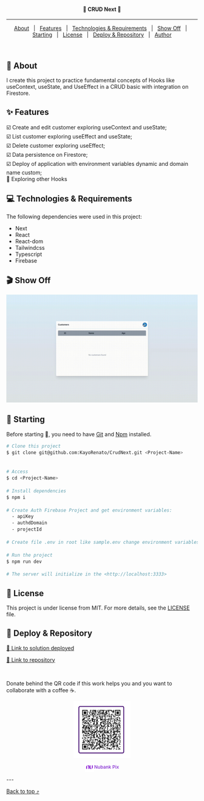 <h4 align="center">
📝 CRUD Next 📝
</h4>

<hr>

<p align="center">
  <a href="#dart-about">About</a> &#xa0; | &#xa0;
  <a href="#sparkles-features">Features</a> &#xa0; | &#xa0;
  <a href="#computer-technologies--requirements">Technologies & Requirements</a> &#xa0; | &#xa0;
  <a href="#clapper-show-off">Show Off</a> &#xa0; | &#xa0;
  <a href="#checkered_flag-starting">Starting</a> &#xa0; | &#xa0;
  <a href="#memo-license">License</a> &#xa0; | &#xa0;
  <a href="#gem-deploy--repository">Deploy & Repository</a> &#xa0; | &#xa0;
  <a href="https://github.com/KayoRenato" target="_blank">Author</a>
</p>

<br>

## :dart: About ##

I create this project to practice fundamental concepts of Hooks like useContext,
 useState, and UseEffect in a CRUD basic with integration on Firestore.

## :sparkles: Features ##

:ballot_box_with_check: Create and edit customer exploring useContext and useState;  
:ballot_box_with_check: List customer exploring useEffect and useState;  
:ballot_box_with_check: Delete customer exploring useEffect;  
:ballot_box_with_check: Data persistence on Firestore;  
:ballot_box_with_check: Deploy of application with environment variables dynamic and domain name custom;  
:black_square_button: Exploring other Hooks

## :computer: Technologies & Requirements ##

The following dependencies were used in this project:

- Next
- React
- React-dom
- Tailwindcss
- Typescript
- Firebase

## :clapper: Show Off ##

<img src="public/crudnext.gif" alt="show off application" >

## :checkered_flag: Starting ##

Before starting :checkered_flag:, you need to have [Git](https://git-scm.com) and [Npm](https://www.npmjs.com/) installed.

```bash
# Clone this project
$ git clone git@github.com:KayoRenato/CrudNext.git <Project-Name> 


# Access
$ cd <Project-Name>

# Install dependencies
$ npm i

# Create Auth Firebase Project and get environment variables:
  - apiKey 
  - authdDomain 
  - projectId  

# Create file .env in root like sample.env change environment variables

# Run the project
$ npm run dev

# The server will initialize in the <http://localhost:3333>
```

## :memo: License ##

This project is under license from MIT. For more details, see the [LICENSE](License.md) file.

## :gem: Deploy & Repository ##

<a href="https://crudnext.kayoio.com/" target="_blank">:rocket: Link to solution deployed</a>

<a href="https://github.com/KayoRenato/CrudNext" target="_blank">:octopus: Link to repository</a>

<br>

Donate behind the QR code if this work helps you and you want to collaborate with a coffee :coffee:.
<div style='display: flex; justify-content: center;  flex-direction:column; align-items: center;'>
  <img src="public/buy_coffee.jpeg" alt="buy me a coffee" width="150" height="150">
  <p style='font-size: 12px; font-weight:500; color: #8228D1; display: flex;  align-items: center;'>
  <img src="public/nu.svg" alt="Nubank Logo" width="24" height="24"> Nubank Pix</p>
</div>
---

<a href="#top">Back to top :arrow_heading_up:</a>

